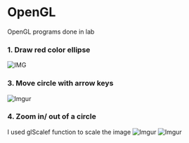 # OpenGL
OpenGL programs done in lab

### 1. Draw red color ellipse
![IMG](http://i67.tinypic.com/k1qah2.png)

### 3. Move circle with arrow keys
![Imgur](https://i.imgur.com/kel6jYm.png)

### 4. Zoom in/ out of a circle
I used glScalef function to scale the image
![Imgur](https://i.imgur.com/FotVsQh.png)
![Imgur](https://i.imgur.com/0Qj1q4S.png)
